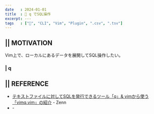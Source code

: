 ```yaml
---
date   : 2024-01-01
title  : 📗 q でSQL操作
excerpt: ---
tags   : ["📗", "CLI", "Vim", "Plugin", ".csv", ".tsv"]
---
```



## || MOTIVATION
Vim上で、ローカルにあるデータを展開してSQL操作したい。

### | q 


## || REFERENCE
- [テキストファイルに対してSQLを発行できるツール「q」& vimから使う「vimq.vim」の紹介](https://zenn.dev/yuucu/articles/vim-plugin-vimq) - Zenn
- []() - 

